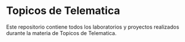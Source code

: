 # Topicos de Telematica
Este repositorio contiene todos los laboratorios y proyectos realizados durante la materia de Topicos de Telematica.
